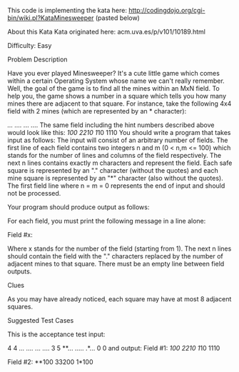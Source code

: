 This code is implementing the kata here: http://codingdojo.org/cgi-bin/wiki.pl?KataMinesweeper (pasted below)


About this Kata
Kata originated here: acm.uva.es/p/v101/10189.html

Difficulty: Easy

Problem Description

Have you ever played Minesweeper? It's a cute little game which comes within a certain Operating System whose name we can't really remember. Well, the goal of the game is to find all the mines within an MxN field. To help you, the game shows a number in a square which tells you how many mines there are adjacent to that square. For instance, take the following 4x4 field with 2 mines (which are represented by an * character):

*...
....
.*..
....
The same field including the hint numbers described above would look like this:
*100
2210
1*10
1110
You should write a program that takes input as follows:
The input will consist of an arbitrary number of fields. The first line of each field contains two integers n and m (0 < n,m <= 100) which stands for the number of lines and columns of the field respectively. The next n lines contains exactly m characters and represent the field. Each safe square is represented by an "." character (without the quotes) and each mine square is represented by an "*" character (also without the quotes). The first field line where n = m = 0 represents the end of input and should not be processed.

Your program should produce output as follows:

For each field, you must print the following message in a line alone:

Field #x:

Where x stands for the number of the field (starting from 1). The next n lines should contain the field with the "." characters replaced by the number of adjacent mines to that square. There must be an empty line between field outputs.

Clues

As you may have already noticed, each square may have at most 8 adjacent squares.

Suggested Test Cases

This is the acceptance test input:

4 4
*...
....
.*..
....
3 5
**...
.....
.*...
0 0
and output:
Field #1:
*100
2210
1*10
1110

Field #2:
**100
33200
1*100